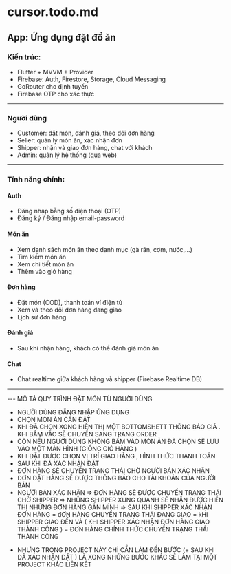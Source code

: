 # cursor.todo.md

## App: Ứng dụng đặt đồ ăn

### Kiến trúc:

- Flutter + MVVM + Provider
- Firebase: Auth, Firestore, Storage, Cloud Messaging
- GoRouter cho định tuyến
- Firebase OTP cho xác thực

---

### Người dùng

- Customer: đặt món, đánh giá, theo dõi đơn hàng
- Seller: quản lý món ăn, xác nhận đơn
- Shipper: nhận và giao đơn hàng, chat với khách
- Admin: quản lý hệ thống (qua web)

---

### Tính năng chính:

#### Auth

- Đăng nhập bằng số điện thoại (OTP)
- Đăng ký / Đăng nhập email-password

#### Món ăn

- Xem danh sách món ăn theo danh mục (gà rán, cơm, nước,...)
- Tìm kiếm món ăn
- Xem chi tiết món ăn
- Thêm vào giỏ hàng

#### Đơn hàng

- Đặt món (COD), thanh toán ví điện tử
- Xem và theo dõi đơn hàng đang giao
- Lịch sử đơn hàng

#### Đánh giá

- Sau khi nhận hàng, khách có thể đánh giá món ăn

#### Chat

- Chat realtime giữa khách hàng và shipper (Firebase Realtime DB)

---

--- MÔ TẢ QUY TRÌNH ĐẶT MÓN TỪ NGƯỜI DÙNG

- NGƯỜI DÙNG ĐĂNG NHẬP ỨNG DỤNG
- CHỌN MÓN ĂN CẦN ĐẶT
- KHI ĐÃ CHỌN XONG HIỂN THỊ MỘT BOTTOMSHETT THÔNG BÁO GIÁ . KHI BẤM VÀO SẼ CHUYỂN SANG TRANG ORDER
- CÒN NẾU NGƯỜI DÙNG KHÔNG BẤM VÀO MÓN ĂN ĐÃ CHỌN SẼ LƯU VÀO MỘT MÀN HÌNH (GIỐNG GIỎ HÀNG )
- KHI ĐẶT ĐƯỢC CHỌN VỊ TRÍ GIAO HÀNG , HÌNH THỨC THANH TOÁN
- SAU KHI ĐÃ XÁC NHẬN ĐẶT
- ĐƠN HÀNG SẼ CHUYỂN TRẠNG THÁI CHỜ NGƯỜI BÁN XÁC NHẬN
- ĐƠN ĐẶT HÀNG SẼ ĐƯỢC THÔNG BÁO CHO TÀI KHOẢN CỦA NGƯỜI BÁN
- NGƯỜI BÁN XÁC NHẬN => ĐƠN HÀNG SẼ ĐƯỢC CHUYỂN TRẠNG THÁI CHỜ SHIPPER =>
  NHỮNG SHIPPER XUNG QUANH SẼ NHẬN ĐƯỢC HIỂN THỊ NHỮNG ĐƠN HÀNG GẦN MÌNH
  => SAU KHI SHIPPER XÁC NHẬN ĐƠN HÀNG
  = đƠN HÀNG CHUYỂN TRẠNG THÁI ĐANG GIAO
  = kHI SHIPPER GIAO ĐẾN VÀ ( KHI SHIPPER XÁC NHẬN ĐƠN HÀNG GIAO THÀNH CÔNG )
  = ĐƠN HÀNG CHÍNH THỨC CHUYỂN TRẠNG THÁI THÀNH CÔNG

* NHƯNG TRONG PROJECT NÀY CHỈ CẦN LÀM ĐẾN BƯỚC (+ SAU KHI ĐÃ XÁC NHẬN ĐẶT )
  LÀ XONG NHỮNG BƯỚC KHÁC SẼ LÀM TẠI MỘT PROJECT KHÁC LIÊN KẾT
